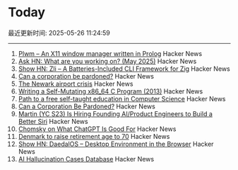 # Today

最近更新时间: 2025-05-26 11:24:59

--- 
1. [Plwm – An X11 window manager written in Prolog](https://github.com/Seeker04/plwm) Hacker News
2. [Ask HN: What are you working on? (May 2025)](https://news.ycombinator.com/item?id=44090387) Hacker News
3. [Show HN: Zli – A Batteries-Included CLI Framework for Zig](https://github.com/xcaeser/zli) Hacker News
4. [Can a corporation be pardoned?](https://papers.ssrn.com/sol3/papers.cfm?abstract_id=5202339) Hacker News
5. [The Newark airport crisis](https://www.theverge.com/planes/673462/newark-airport-delay-air-traffic-control-tracon-radar) Hacker News
6. [Writing a Self-Mutating x86_64 C Program (2013)](https://ephemeral.cx/2013/12/writing-a-self-mutating-x86_64-c-program/) Hacker News
7. [Path to a free self-taught education in Computer Science](https://github.com/ossu/computer-science) Hacker News
8. [Can a Corporation Be Pardoned?](https://papers.ssrn.com/sol3/papers.cfm?abstract_id=5202339) Hacker News
9. [Martin (YC S23) Is Hiring Founding AI/Product Engineers to Build a Better Siri](https://www.ycombinator.com/companies/martin/jobs) Hacker News
10. [Chomsky on What ChatGPT Is Good For](https://chomsky.info/20230503-2/) Hacker News
11. [Denmark to raise retirement age to 70](https://www.telegraph.co.uk/world-news/2025/05/23/denmark-raise-retirement-age-70/) Hacker News
12. [Show HN: DaedalOS – Desktop Environment in the Browser](https://github.com/DustinBrett/daedalOS) Hacker News
13. [AI Hallucination Cases Database](https://www.damiencharlotin.com/hallucinations/) Hacker News

